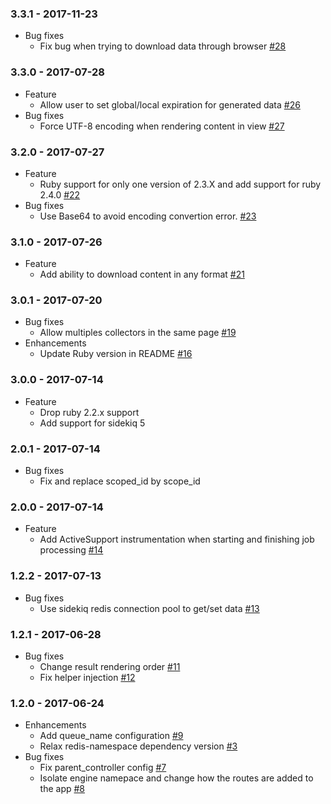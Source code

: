 ### 3.3.1 - 2017-11-23

* Bug fixes
  * Fix bug when trying to download data through browser [#28](https://github.com/myfreecomm/nexaas-async-collector/pull/28)

### 3.3.0 - 2017-07-28

* Feature
  * Allow user to set global/local expiration for generated data [#26](https://github.com/myfreecomm/nexaas-async-collector/pull/26)
* Bug fixes
  * Force UTF-8 encoding when rendering content in view [#27](https://github.com/myfreecomm/nexaas-async-collector/pull/27)

### 3.2.0 - 2017-07-27

* Feature
  * Ruby support for only one version of 2.3.X and add support for ruby 2.4.0 [#22](https://github.com/myfreecomm/nexaas-async-collector/pull/22)
* Bug fixes
  * Use Base64 to avoid encoding convertion error. [#23](https://github.com/myfreecomm/nexaas-async-collector/pull/23)

### 3.1.0 - 2017-07-26

* Feature
  * Add ability to download content in any format [#21](https://github.com/myfreecomm/nexaas-async-collector/pull/21)

### 3.0.1 - 2017-07-20

* Bug fixes
  * Allow multiples collectors in the same page [#19](https://github.com/myfreecomm/nexaas-async-collector/pull/19)
* Enhancements
  * Update Ruby version in README [#16](https://github.com/myfreecomm/nexaas-async-collector/pull/16)

### 3.0.0 - 2017-07-14

* Feature
  * Drop ruby 2.2.x support
  * Add support for sidekiq 5

### 2.0.1 - 2017-07-14

* Bug fixes
  * Fix and replace scoped_id by scope_id

### 2.0.0 - 2017-07-14

* Feature
  * Add ActiveSupport instrumentation when starting and finishing job processing [#14](https://github.com/myfreecomm/nexaas-async-collector/pull/14)

### 1.2.2 - 2017-07-13

* Bug fixes
  * Use sidekiq redis connection pool to get/set data [#13](https://github.com/myfreecomm/nexaas-async-collector/pull/13)

### 1.2.1 - 2017-06-28

* Bug fixes
  * Change result rendering order [#11](https://github.com/myfreecomm/nexaas-async-collector/pull/11)
  * Fix helper injection [#12](https://github.com/myfreecomm/nexaas-async-collector/pull/12)

### 1.2.0 - 2017-06-24

* Enhancements
  * Add queue_name configuration [#9](https://github.com/myfreecomm/nexaas-async-collector/pull/9)
  * Relax redis-namespace dependency version [#3](https://github.com/myfreecomm/nexaas-async-collector/pull/3)
* Bug fixes
  * Fix parent_controller config [#7](https://github.com/myfreecomm/nexaas-async-collector/pull/7)
  * Isolate engine namepace and change how the routes are added to the app [#8](https://github.com/myfreecomm/nexaas-async-collector/pull/8)
